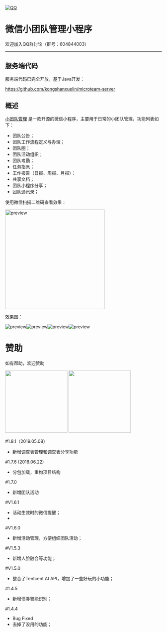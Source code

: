 [![QQ](http://pub.idqqimg.com/wpa/images/group.png)](https://jq.qq.com/?_wv=1027&k=5HWgxBZ)

微信小团队管理小程序
===================

欢迎加入QQ群讨论（群号：604844003）

----------

## 服务端代码

服务端代码已完全开放，基于Java开发：

https://github.com/kongshanxuelin/microteam-server

## 概述

[小团队管理](http://code.sumslack.com/projects.jsp?id=mql6e4afb4) 是一款开源的微信小程序，主要用于日常的小团队管理，功能列表如下：
- 团队公告；
- 团队工作流程定义与办理；
- 团队圈；
- 团队活动组织；
- 团队考勤；
- 任务指派；
- 工作报告（日报、周报、月报）；
- 共享文档；
- 团队小程序分享；
- 团队通讯录；

使用微信扫描二维码查看效果：

<img src='http://h5.sumslack.com/img/mteam1.jpg' width='320' alt='preview' />


效果图：

<img src='http://h5.sumslack.com/img/mteam_preview1.jpg' alt='preview' /><img src='http://h5.sumslack.com/img/mteam_preview2.jpg' alt='preview' /><img src='http://h5.sumslack.com/img/mteam_preview3.jpg' alt='preview' /><img src='http://h5.sumslack.com/img/ai.jpg' alt='preview' />

# 赞助

如有帮助，欢迎赞助

<img src="http://h5.sumslack.com/wechat.jpg" width="200px" /> <img src="http://h5.sumslack.com/alipay.jpg" width="200px" />

#1.8.1（2019.05.08）
- 新增调查表管理和调查表分享功能

#1.7.6 (2018.06.22)
- 分包加载，重构项目结构

#1.7.0
- 新增团队活动

#V1.6.1
- 活动生效时的微信提醒；
- 
#V1.6.0
- 新增活动管理，方便组织团队活动；

#V1.5.3
- 新增人脸融合等功能；

#V1.5.0
- 整合了Tentcent AI API，增加了一些好玩的小功能；

#1.4.5
- 新增债券智能识别；

#1.4.4
- Bug Fixed
- 去掉了没用的功能；